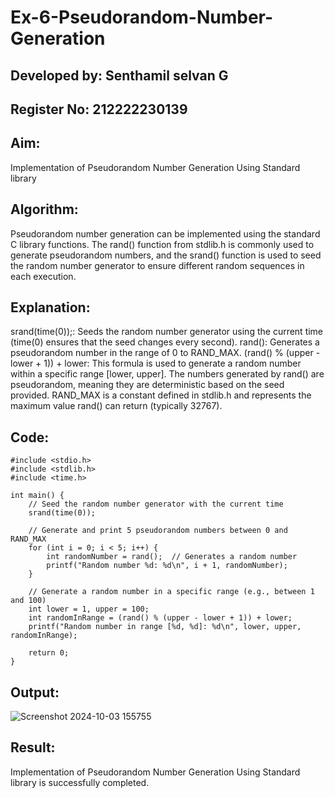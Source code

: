 # Ex-6-Pseudorandom-Number-Generation

## Developed by: Senthamil selvan G
## Register No: 212222230139

## Aim:
Implementation of Pseudorandom Number Generation Using Standard library

## Algorithm:
  Pseudorandom number generation can be implemented using the standard C library functions. The rand() function from stdlib.h is commonly used to generate pseudorandom numbers, and the srand() function is used to seed the random number generator to ensure different random sequences in each execution.

## Explanation:
srand(time(0));: Seeds the random number generator using the current time (time(0) ensures that the seed changes every second).
rand(): Generates a pseudorandom number in the range of 0 to RAND_MAX.
(rand() % (upper - lower + 1)) + lower: This formula is used to generate a random number within a specific range [lower, upper].
The numbers generated by rand() are pseudorandom, meaning they are deterministic based on the seed provided.
RAND_MAX is a constant defined in stdlib.h and represents the maximum value rand() can return (typically 32767).

## Code:
```
#include <stdio.h>
#include <stdlib.h>
#include <time.h>

int main() {
    // Seed the random number generator with the current time
    srand(time(0));

    // Generate and print 5 pseudorandom numbers between 0 and RAND_MAX
    for (int i = 0; i < 5; i++) {
        int randomNumber = rand();  // Generates a random number
        printf("Random number %d: %d\n", i + 1, randomNumber);
    }

    // Generate a random number in a specific range (e.g., between 1 and 100)
    int lower = 1, upper = 100;
    int randomInRange = (rand() % (upper - lower + 1)) + lower;
    printf("Random number in range [%d, %d]: %d\n", lower, upper, randomInRange);

    return 0;
}

```
## Output:
![Screenshot 2024-10-03 155755](https://github.com/user-attachments/assets/d01b9128-3968-4bd1-9136-a562efdc7b7b)

## Result:
Implementation of Pseudorandom Number Generation Using Standard library is successfully completed.
